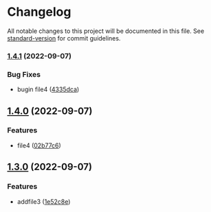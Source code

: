 # Changelog

All notable changes to this project will be documented in this file. See [standard-version](https://github.com/conventional-changelog/standard-version) for commit guidelines.

### [1.4.1](https://github.com/mokkapps/changelog-generator-demo/compare/v1.4.0...v1.4.1) (2022-09-07)


### Bug Fixes

* bugin file4 ([4335dca](https://github.com/mokkapps/changelog-generator-demo/commits/4335dcadefc1f5e3454472359c72448732a786bd))

## [1.4.0](https://github.com/mokkapps/changelog-generator-demo/compare/v1.3.0...v1.4.0) (2022-09-07)


### Features

* file4 ([02b77c6](https://github.com/mokkapps/changelog-generator-demo/commits/02b77c6ff79ef1bcbc2116f9e260d751fc5cb56d))

## [1.3.0](https://github.com/mokkapps/changelog-generator-demo/compare/v1.2.1...v1.3.0) (2022-09-07)


### Features

* addfile3 ([1e52c8e](https://github.com/mokkapps/changelog-generator-demo/commits/1e52c8e1823bf088402c9b3ed6647f39d7de008a))
